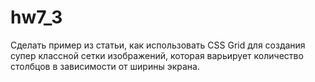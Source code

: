 # hw7_3

Сделать пример из статьи, как использовать CSS Grid для создания супер классной сетки изображений, которая варьирует количество столбцов в зависимости от ширины экрана.
